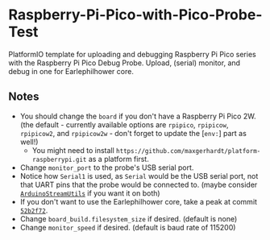 # Raspberry-Pi-Pico-with-Pico-Probe-Test

PlatformIO template for uploading and debugging Raspberry Pi Pico series with the Raspberry Pi Pico Debug Probe. Upload,
(serial) monitor, and debug in one for Earlephilhower core.

## Notes

* You should change the `board` if you don't have a Raspberry Pi Pico 2W. (the default - currently available options are 
  `rpipico`, `rpipicow`, `rpipicow2`, and `rpipicow2w` - don't forget to update the [`env:`] part as well!)
  * You might need to install `https://github.com/maxgerhardt/platform-raspberrypi.git` as a platform first.
* Change `monitor_port` to the probe's USB serial port.
* Notice how `Serial1` is used, as `Serial` would be the USB serial port, not that UART pins that the probe would be 
  connected to. (maybe consider [`ArduinoStreamUtils`](https://github.com/bblanchon/ArduinoStreamUtils) if you want it 
  on both)
* If you don't want to use the Earlephilhower core, take a peak at commit 
  [`52b2f72`](https://github.com/UnsignedArduino/Raspberry-Pi-Pico-with-Pico-Probe-Test/tree/52b2f729a7e412da416ae4b9511980d81e0ec0c2).
* Change `board_build.filesystem_size` if desired. (default is none)
* Change `monitor_speed` if desired. (default is baud rate of 115200)
